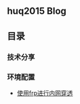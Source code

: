 ## huq2015 Blog

## 目录
### 技术分享

### 环境配置
- [使用frp进行内网穿透](https://github.com/huq2015/blog/issues/1)


